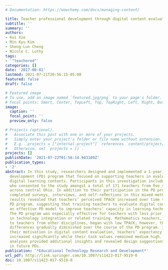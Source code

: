 ```yaml
---
# Documentation: https://wowchemy.com/docs/managing-content/

title: Teacher professional development through digital content evaluation
subtitle: ''
summary: ''
authors:
- Kui Xie
- Min Kyu Kim
- Sheng-Lun Cheng
- Nicole C. Luthy
tags:
- '"teachered"'
categories: []
date: '2017-08-01'
lastmod: 2021-07-21T20:56:15-05:00
featured: false
draft: false

# Featured image
# To use, add an image named `featured.jpg/png` to your page's folder.
# Focal points: Smart, Center, TopLeft, Top, TopRight, Left, Right, BottomLeft, Bottom, BottomRight.
image:
  caption: ''
  focal_point: ''
  preview_only: false

# Projects (optional).
#   Associate this post with one or more of your projects.
#   Simply enter your project's folder or file name without extension.
#   E.g. `projects = ["internal-project"]` references `content/project/deep-learning/index.md`.
#   Otherwise, set `projects = []`.
projects: []
publishDate: '2021-07-22T01:56:14.943189Z'
publication_types:
- '2'
abstract: In this study, researchers designed and implemented a 1-year professional
  development (PD) program that focused on supporting teachers in evaluating and selecting
  digital learning contents. Participants in this investigation included 109 teachers
  who consented to the study amongst a total of 171 teachers from ﬁve school districts
  across central Ohio. In addition to their participation in the PD program, they
  completed surveys, interviews, and self-reﬂections in this mixed-method study. The
  results revealed that teachers’ perceived TPACK increased over time throughout the
  PD program, suggesting that training teachers to evaluate digital contents can be
  an effective PD model to improve teachers’ capacity in learning technology integration.
  The PD program was especially effective for teachers with less prior experience
  in technology integration or related training. Mathematics teachers, in comparison
  to teachers from other disciplines, began with low TPACK; however, these initial
  differences gradually diminished over the course of the PD program. In terms of
  their motivation in digital content evaluation, teachers’ expectancy for success
  increased signiﬁcantly while their task values remained medium high. The qualitative
  analyses provided additional insights and revealed design suggestions for success
  in future PDs.
publication: '*Educational Technology Research and Development*'
url_pdf: http://link.springer.com/10.1007/s11423-017-9519-0
doi: 10.1007/s11423-017-9519-0
---
```

